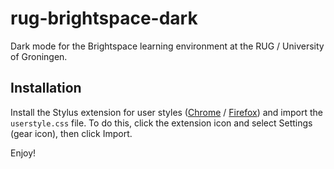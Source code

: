 # rug-brightspace-dark
Dark mode for the Brightspace learning environment at the RUG / University of Groningen.

## Installation
Install the Stylus extension for user styles ([Chrome](https://chrome.google.com/webstore/detail/stylus/clngdbkpkpeebahjckkjfobafhncgmne?hl=nl) / [Firefox](https://addons.mozilla.org/nl/firefox/addon/styl-us/))
and import the `userstyle.css` file. To do this, click the extension icon and select Settings (gear icon), then click Import.

Enjoy!
